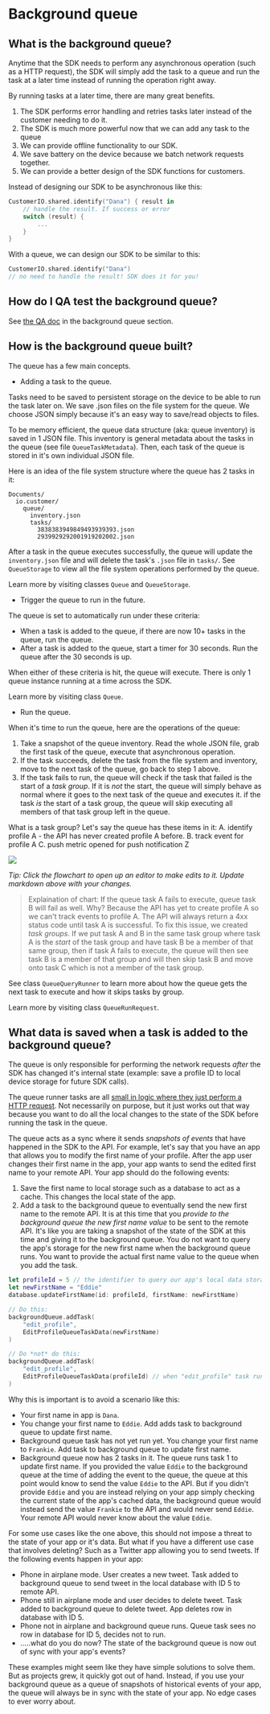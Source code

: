 # Background queue 

## What is the background queue? 

Anytime that the SDK needs to perform any asynchronous operation (such as a HTTP request), the SDK will simply add the task to a queue and run the task at a later time instead of running the operation right away. 

By running tasks at a later time, there are many great benefits. 
1. The SDK performs error handling and retries tasks later instead of the customer needing to do it. 
2. The SDK is much more powerful now that we can add any task to the queue
3. We can provide offline functionality to our SDK. 
4. We save battery on the device because we batch network requests together. 
5. We can provide a better design of the SDK functions for customers. 

Instead of designing our SDK to be asynchronous like this:

```swift
CustomerIO.shared.identify("Dana") { result in 
    // handle the result. If success or error 
    switch (result) {
        ...
    }   
}
```

With a queue, we can design our SDK to be similar to this:

```swift
CustomerIO.shared.identify("Dana")
// no need to handle the result! SDK does it for you!
```

## How do I QA test the background queue? 

See [the QA doc](QA.md) in the background queue section. 

## How is the background queue built? 

The queue has a few main concepts. 

* Adding a task to the queue. 

Tasks need to be saved to persistent storage on the device to be able to run the task later on. We save .json files on the file system for the queue. We choose JSON simply because it's an easy way to save/read objects to files. 

To be memory efficient, the queue data structure (aka: queue inventory) is saved in 1 JSON file. This inventory is general metadata about the tasks in the queue (see file `QueueTaskMetadata`). Then, each task of the queue is stored in it's own individual JSON file. 

Here is an idea of the file system structure where the queue has 2 tasks in it:

```
Documents/
  io.customer/
    queue/
      inventory.json
      tasks/
        3838383949849493939393.json
        2939929292001919202002.json
```

After a task in the queue executes successfully, the queue will update the `inventory.json` file and will delete the task's `.json` file in `tasks/`. See `QueueStorage` to view all the file system operations performed by the queue. 

Learn more by visiting classes `Queue` and `QueueStorage`.

* Trigger the queue to run in the future. 

The queue is set to automatically run under these criteria:
* When a task is added to the queue, if there are now 10+ tasks in the queue, run the queue. 
* After a task is added to the queue, start a timer for 30 seconds. Run the queue after the 30 seconds is up. 

When either of these criteria is hit, the queue will execute. There is only 1 queue instance running at a time across the SDK. 

Learn more by visiting class `Queue`.

* Run the queue. 

When it's time to run the queue, here are the operations of the queue:
1. Take a snapshot of the queue inventory. Read the whole JSON file, grab the first task of the queue, execute that asynchronous operation. 
2. If the task succeeds, delete the task from the file system and inventory,  move to the next task of the queue, go back to step 1 above. 
3. If the task fails to run, the queue will check if the task that failed is the start of a *task group*. If it is *not* the start, the queue will simply behave as normal where it goes to the next task of the queue and executes it. if the task *is* the start of a task group, the queue will skip executing all members of that task group left in the queue. 

What is a task group? Let's say the queue has these items in it:
A. identify profile A - the API has never created profile A before.
B. track event for profile A
C. push metric opened for push notification Z

[![](https://mermaid.ink/img/eyJjb2RlIjoiZmxvd2NoYXJ0IFREXG5cbkFbQXNzdW1pbmcgdGhlIHF1ZXVlIGNvbnRhaW5zIHRoZSB0YXNrcyA8YnIvPiBBLCBCLCBhbmQgQyA8YnIvPiB3aGVyZSBBIGFuZCBCIGFyZSBpbiBhIHRhc2sgZ3JvdXAgdG9nZXRoZXIuIDxici8-PGJyLz4gUXVldWUgcnVucyB0YXNrIEFdIC0tPnxEaWQgdGFzayBydW4gc3VjY2Vzc2Z1bGx5P3wgQnt5ZXN9ICYgQ3tub31cbkIgLS0-IEQoUnVuIHRhc2sgQilcbkMgLS0-IHxJcyB0YXNrIEEgdGhlIHN0YXJ0IG9mIGEgdGFzayBncm91cD98IEV7eWVzfSAmIEZ7bm99XG5GIC0tPiBIKFJ1biB0YXNrIEIpXG5FIC0tPiB8U2tpcCBhbGwgdGFza3MgdGhhdCBiZWxvbmcgdG8gdGhlIHRhc2sgZ3JvdXAuIDxici8-IFJ1biBuZXh0IHRhc2sgaW4gcXVldWUgdGhhdCBkb2VzIG5vdCBiZWxvbmcgdG8gdGhhdCBncm91cC58IEcoU2tpcCB0YXNrIEIuIFJ1biB0YXNrIEMpIiwibWVybWFpZCI6eyJ0aGVtZSI6ImRlZmF1bHQifSwidXBkYXRlRWRpdG9yIjpmYWxzZSwiYXV0b1N5bmMiOnRydWUsInVwZGF0ZURpYWdyYW0iOmZhbHNlfQ)](https://mermaid-js.github.io/mermaid-live-editor/edit#eyJjb2RlIjoiZmxvd2NoYXJ0IFREXG5cbkFbQXNzdW1pbmcgdGhlIHF1ZXVlIGNvbnRhaW5zIHRoZSB0YXNrcyA8YnIvPiBBLCBCLCBhbmQgQyA8YnIvPiB3aGVyZSBBIGFuZCBCIGFyZSBpbiBhIHRhc2sgZ3JvdXAgdG9nZXRoZXIuIDxici8-PGJyLz4gUXVldWUgcnVucyB0YXNrIEFdIC0tPnxEaWQgdGFzayBydW4gc3VjY2Vzc2Z1bGx5P3wgQnt5ZXN9ICYgQ3tub31cbkIgLS0-IEQoUnVuIHRhc2sgQilcbkMgLS0-IHxJcyB0YXNrIEEgdGhlIHN0YXJ0IG9mIGEgdGFzayBncm91cD98IEV7eWVzfSAmIEZ7bm99XG5GIC0tPiBIKFJ1biB0YXNrIEIpXG5FIC0tPiB8U2tpcCBhbGwgdGFza3MgdGhhdCBiZWxvbmcgdG8gdGhlIHRhc2sgZ3JvdXAuIDxici8-IFJ1biBuZXh0IHRhc2sgaW4gcXVldWUgdGhhdCBkb2VzIG5vdCBiZWxvbmcgdG8gdGhhdCBncm91cC58IEcoU2tpcCB0YXNrIEIuIFJ1biB0YXNrIEMpIiwibWVybWFpZCI6IntcbiAgXCJ0aGVtZVwiOiBcImRlZmF1bHRcIlxufSIsInVwZGF0ZUVkaXRvciI6ZmFsc2UsImF1dG9TeW5jIjp0cnVlLCJ1cGRhdGVEaWFncmFtIjpmYWxzZX0)

*Tip: Click the flowchart to open up an editor to make edits to it. Update markdown above with your changes.*

> Explaination of chart: If the queue task A fails to execute, queue task B will fail as well. Why? Because the API has yet to create profile A so we can't track events to profile A. The API will always return a 4xx status code until task A is successful. To fix this issue, we created *task groups*. If we put task A and B in the same task group where task A is the *start* of the task group and have task B be a member of that same group, then if task A fails to execute, the queue will then see task B is a member of that group and will then skip task B and move onto task C which is not a member of the task group. 

See class `QueueQueryRunner` to learn more about how the queue gets the next task to execute and how it skips tasks by group. 

Learn more by visiting class `QueueRunRequest`.

## What data is saved when a task is added to the background queue? 

The queue is only responsible for performing the network requests *after* the SDK has changed it's internal state (example: save a profile ID to local device storage for future SDK calls).

The queue runner tasks are all [small in logic where they just perform a HTTP request](https://github.com/customerio/customerio-android/blob/7e6b1d6724fd199b6a721e05a4726e48d6c19089/sdk/src/main/java/io/customer/sdk/queue/QueueRunner.kt#L39-L43). Not necessarily on purpose, but it just works out that way because you want to do all the local changes to the state of the SDK before running the task in the queue. 

The queue acts as a sync where it sends *snapshots of events* that have happened in the SDK to the API. For example, let's say that you have an app that allows you to modify the first name of your profile. After the app user changes their first name in the app, your app wants to send the edited first name to your remote API. Your app should do the following events:
1. Save the first name to local storage such as a database to act as a cache. This changes the local state of the app. 
2. Add a task to the background queue to eventually send the new first name to the remote API. It is at this time that you *provide to the background queue the new first name value* to be sent to the remote API. It's like you are taking a snapshot of the state of the SDK at this time and giving it to the background queue. You do not want to query the app's storage for the new first name when the background queue runs. You want to provide the actual first name value to the queue when you add the task. 

```swift
let profileId = 5 // the identifier to query our app's local data storage for this profile
let newFirstName = "Eddie"
database.updateFirstName(id: profileId, firstName: newFirstName)

// Do this:
backgroundQueue.addTask(
    "edit_profile",
    EditProfileQueueTaskData(newFirstName)
)

// Do *not* do this:
backgroundQueue.addTask(
    "edit_profile",
    EditProfileQueueTaskData(profileId) // when "edit_profile" task runs in the background queue, query the database for the first name for id 5
)
```

Why this is important is to avoid a scenario like this:
* Your first name in app is `Dana`. 
* You change your first name to `Eddie`. Add adds task to background queue to update first name. 
* Background queue task has not yet run yet. You change your first name to `Frankie`. Add task to background queue to update first name. 
* Background queue now has 2 tasks in it. The queue runs task 1 to update first name. If you provided the value `Eddie` to the background queue at the time of adding the event to the queue, the queue at this point would know to send the value `Eddie` to the API. But if you didn't provide `Eddie` and you are instead relying on your app simply checking the current state of the app's cached data, the background queue would instead send the value `Frankie` to the API and would never send `Eddie`. Your remote API would never know about the value `Eddie`. 

For some use cases like the one above, this should not impose a threat to the state of your app or it's data. But what if you have a different use case that involves deleting? Such as a Twitter app allowing you to send tweets. If the following events happen in your app:
* Phone in airplane mode. User creates a new tweet. Task added to background queue to send tweet in the local database with ID 5 to remote API. 
* Phone still in airplane mode and user decides to delete tweet. Task added to background queue to delete tweet. App deletes row in database with ID 5. 
* Phone not in airplane and background queue runs. Queue task sees no row in database for ID 5, decides not to run. 
* .....what do you do now? The state of the background queue is now out of sync with your app's events? 

These examples might seem like they have simple solutions to solve them. But as projects grew, it quickly got out of hand. Instead, if you use your background queue as a queue of snapshots of historical events of your app, the queue will always be in sync with the state of your app. No edge cases to ever worry about. 


